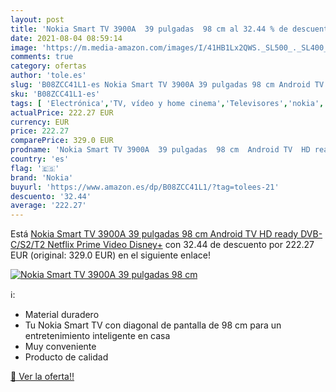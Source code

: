 ```yaml
---
layout: post
title: 'Nokia Smart TV 3900A  39 pulgadas  98 cm al 32.44 % de descuento'
date: 2021-08-04 08:59:14
image: 'https://m.media-amazon.com/images/I/41HB1Lx2QWS._SL500_._SL400_.jpg'
comments: true
category: ofertas
author: 'tole.es'
slug: 'B08ZCC41L1-es Nokia Smart TV 3900A 39 pulgadas 98 cm Android TV HD ready...'
sku: 'B08ZCC41L1-es'
tags: [ 'Electrónica','TV, vídeo y home cinema','Televisores','nokia','smart','tv', ]
actualPrice: 222.27 EUR
currency: EUR
price: 222.27
comparePrice: 329.0 EUR
prodname: 'Nokia Smart TV 3900A  39 pulgadas  98 cm  Android TV  HD ready  DVB-C/S2/T2  Netflix  Prime Video  Disney+'
country: 'es'
flag: '🇪🇸'
brand: 'Nokia'
buyurl: 'https://www.amazon.es/dp/B08ZCC41L1/?tag=tolees-21'
descuento: '32.44'
average: '222.27'
---
```


Está [Nokia Smart TV 3900A  39 pulgadas  98 cm  Android TV  HD ready  DVB-C/S2/T2  Netflix  Prime Video  Disney+](https://www.amazon.es/dp/B08ZCC41L1/?tag=tolees-21) con 32.44 de descuento por 222.27 EUR (original: 329.0 EUR) en el siguiente enlace!

[![Nokia Smart TV 3900A  39 pulgadas  98 cm](https://m.media-amazon.com/images/I/41HB1Lx2QWS._SL500_._SL400_.jpg)](https://www.amazon.es/dp/B08ZCC41L1/?tag=tolees-21)

ℹ️:

- Material duradero
- Tu Nokia Smart TV con diagonal de pantalla de 98 cm para un entretenimiento inteligente en casa
- Muy conveniente
- Producto de calidad

[🛒 Ver la oferta!!](https://www.amazon.es/dp/B08ZCC41L1/?tag=tolees-21)
